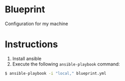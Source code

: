 # Blueprint
Configuration for my machine


# Instructions

1. Install ansible
2. Execute the following ```ansible-playbook``` command:
```sh
$ ansible-playbook -i "local," blueprint.yml
```
